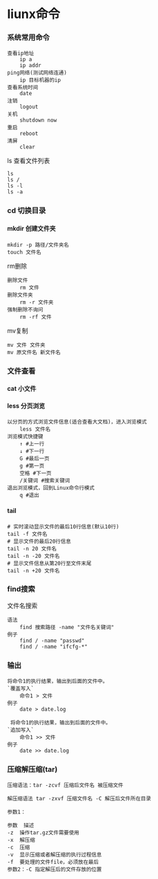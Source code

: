

# liunx命令

### 系统常用命令

```
查看ip地址
	ip a
	ip addr
ping网络(测试网络连通)
	ip 目标机器的ip
查看系统时间
	date
注销
	logout
关机
	shutdown now
重启
	reboot
清屏
	clear
```

ls 查看文件列表

```
ls
ls /
ls -l
ls -a
```

### cd 切换目录

#### mkdir 创建文件夹

```
mkdir -p 路径/文件夹名
touch 文件名
```

rm删除

```
删除文件
	rm 文件
删除文件夹
	rm -r 文件夹
强制删除不询问
	rm -rf 文件
```

mv复制

```
mv 文件 文件夹
mv 原文件名 新文件名 
```

### 文件查看

#### cat 小文件

#### less 分页浏览

```
以分页的方式浏览文件信息(适合查看大文档)，进入浏览模式
	less 文件名
浏览模式快捷键
	↑ #上一行
    ↓ #下一行
    G #最后一页
    g #第一页
    空格 #下一页
    /关键词 #搜索关键词
退出浏览模式，回到Linux命令行模式
    q #退出
```

#### tail 

```
# 实时滚动显示文件的最后10行信息(默认10行)
tail -f 文件名
# 显示文件的最后20行信息
tail -n 20 文件名
tail -n -20 文件名
# 显示文件信息从第20行至文件末尾
tail -n +20 文件名
```

### find搜索

文件名搜索

```
语法
	find 搜索路径 -name "文件名关键词"
例子
	find / -name "passwd"
	find / -name "ifcfg-*"
```

### 输出

```
将命令1的执行结果，输出到后面的文件中。
`覆盖写入`
	命令1 > 文件
例子
	date > date.log

 将命令1的执行结果，输出到后面的文件中。
`追加写入`
	命令1 >> 文件
例子
	date >> date.log
```

### 压缩解压缩(tar)

```
压缩语法：tar -zcvf 压缩后文件名 被压缩文件

解压缩语法 tar -zxvf 压缩文件名 -C 解压后文件所在目录

参数1：

参数	描述
-z	操作tar.gz文件需要使用
-x	解压缩
-c	压缩
-v	显示压缩或者解压缩的执行过程信息
-f	要处理的文件file，必须放在最后
参数2：-C 指定解压后的文件存放的位置
```

